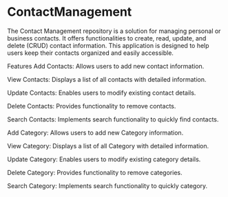 # ContactManagement

The Contact Management repository is a solution for managing personal or business contacts. It offers functionalities to create, read, update, and delete (CRUD) contact information. This application is designed to help users keep their contacts organized and easily accessible.

Features
Add Contacts: Allows users to add new contact information.

View Contacts: Displays a list of all contacts with detailed information.

Update Contacts: Enables users to modify existing contact details.

Delete Contacts: Provides functionality to remove contacts.

Search Contacts: Implements search functionality to quickly find contacts.

Add Category: Allows users to add new Category information.

View Category: Displays a list of all Category with detailed information.

Update Category: Enables users to modify existing category details.

Delete Category: Provides functionality to remove categories.

Search Category: Implements search functionality to quickly category.
